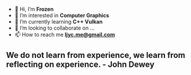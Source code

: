 - 👋 Hi, I’m **Frozen**
- 👀 I’m interested in **Computer Graphics**
- 🌱 I’m currently learning **C++ Vulkan**
- 💞️ I’m looking to collaborate on ...
- 📫 How to reach me **ljyc.me@gmail.com**

## We do not learn from experience, we learn from reflecting on experience. - John Dewey

<!---
AlterFrozen/AlterFrozen is a ✨ special ✨ repository because its `README.md` (this file) appears on your GitHub profile.
You can click the Preview link to take a look at your changes.
--->

